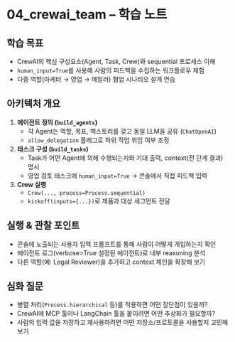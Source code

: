 # 04_crewai_team – 학습 노트

## 학습 목표
- CrewAI의 핵심 구성요소(Agent, Task, Crew)와 sequential 프로세스 이해
- `human_input=True`를 사용해 사람의 피드백을 수집하는 워크플로우 체험
- 다중 역할(마케터 → 영업 → 메일러) 협업 시나리오 설계 연습

## 아키텍처 개요
1. **에이전트 정의 (`build_agents`)**
   - 각 Agent는 역할, 목표, 백스토리를 갖고 동일 LLM을 공유 (`ChatOpenAI`)
   - `allow_delegation` 플래그로 하위 작업 위임 여부 조정
2. **태스크 구성 (`build_tasks`)**
   - Task가 어떤 Agent에 의해 수행되는지와 기대 출력, context(전 단계 결과) 명시
   - 영업 검토 태스크에 `human_input=True` → 콘솔에서 직접 피드백 입력
3. **Crew 실행**
   - `Crew(..., process=Process.sequential)`
   - `kickoff(inputs={...})`로 제품과 대상 세그먼트 전달

## 실행 & 관찰 포인트
- 콘솔에 노출되는 사용자 입력 프롬프트를 통해 사람이 어떻게 개입하는지 확인
- 에이전트 로그(verbose=True 설정된 에이전트)로 내부 reasoning 분석
- 다른 역할(예: Legal Reviewer)을 추가하고 context 체인을 확장해 보기

## 심화 질문
- 병렬 처리(`Process.hierarchical` 등)를 적용하면 어떤 장단점이 있을까?
- CrewAI에 MCP 툴이나 LangChain 툴을 붙이려면 어떤 추상화가 필요할까?
- 사람의 입력 값을 저장하고 재사용하려면 어떤 저장소/프로토콜을 사용할지 고민해보기
